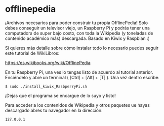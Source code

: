 # offlinepedia
¡Archivos necesarios para poder construir tu propia OfflinePedia! Solo debes conseguir un televisor viejo, un Raspberry Pi y podrás tener una computadora de super bajo costo, con toda la Wikipedia (y toneladas de contenido académico más) descargada. Basado en Kiwix y Raspbian :)


Si quieres más detalle sobre cómo instalar todo lo necesario puedes seguir este tutorial de WikiLibros:

https://es.wikibooks.org/wiki/OfflinePedia

En tu Raspberry Pi, una ves lo tengas listo de acuerdo al tutorial anterior. Enciéndelo y abre un terminal ( [Ctrl] + [Alt]  + [T] ). Una vez dentro escribe:

` $ sudo ./install_kiwix_RasbperryPi.sh `

¡Dejas que el programa se encargue de lo suyo y listo!

Para acceder a los contenidos de Wikipedia y otros paquetes ue hayas descargado abres tu navegador en la dirección:

` 127.0.0.1 `
